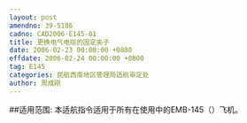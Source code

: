 ```yaml
---
layout: post
amendno: 39-5186
cadno: CAD2006-E145-01
title: 更换电气电缆的固定夹子
date: 2006-02-23 00:00:00 +0800
effdate: 2006-02-24 00:00:00 +0800
tag: E145
categories: 民航西南地区管理局适航审定处
author: 周成刚
---
```


##适用范围:
本适航指令适用于所有在使用中的EMB-145（）飞机。

